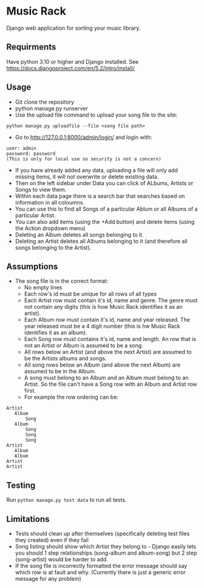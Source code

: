 # Music Rack

Django web application for sorting your music library.

## Requirments
Have python 3.10 or higher and Django installed. See https://docs.djangoproject.com/en/5.2/intro/install/

## Usage

- Git clone the repository
- python manage.py runserver
- Use the upload file command to upload your song file to the site:

`python manage.py uploadfile --file <song file path>`

- Go to http://127.0.0.1:8000/admin/login/ and login with:
```
user: admin
password: password
(This is only for local use so security is not a concern)
```
- If you have already added any data, uploading a file will only add missing items, it will not overwrite or delete existing data.
- Then on the left sidebar under Data you can click of ALbums, Artists or Songs to view them.
- Within each data page there is a search bar that searches based on information in all coloumns.
- You can use this to find all Songs of a particular Ablum or all Albums of a particular Artist.
- You can also add items (using the +Add button) and delete items (using the Action dropdown menu)
- Deleting an Album deletes all songs belonging to it.
- Deleting an Artist deletes all Albums belonging to it (and therefore all songs belonging to the Artist).

## Assumptions
 - The song file is in the correct format:
    - No empty lines
    - Each row's id must be unique for all rows of all types
    - Each Artist row must contain it's id, name and genre. The genre must not contain any digits (this is how Music Rack identifies it as an artist).
    - Each Album row must contain it's id, name and year released. The year released must be a 4 digit number (this is hw Music Rack identifies it as an album).
    - Each Song row must contains it's id, name and length. An row that is not an Artist or Album is assumed to be a song.
    - All rows below an Artist (and above the next Artist) are assumed to be the Artists albums and songs.
    - All song rows below an Album (and above the next Album) are assumed to be in the Album.
    - A song must belong to an Album and an Album must belong to an Artist. So the file can't have a Song row with an Album and Artist row first.
    - For example the row ordering can be:

 ```
 Artist 
    Album
        Song
    Album
        Song
        Song
        Song
Artist
    Album
    Album
Artist
Artist
```

## Testing

Run `python manage.py test data` to run all tests.

## Limitations

- Tests should clean up after themselves (specifically deleting test files they created) even if they fail
- Song listing should show which Artist they belong to - Django easily lets you should 1 step relationships (song-album and album-song) but 2 step (song-artist) would be harder to add.
- If the song file is incorrectly formatted the error message should say which row is at fault and why. (Currently there is just a generic error message for any problem)